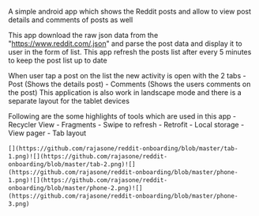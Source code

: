 A simple android app which shows the Reddit posts and allow to view post details and comments of posts as well

This app download the raw json data from the "https://www.reddit.com/.json" and parse the post data and display it to user in the form of list. This app refresh the posts list after every 5 minutes to keep the post list up to date

When user tap a post on the list the new activity is open with the 2 tabs
    - Post (Shows the details post)
    - Comments (Shows the users comments on the post)
This application is also work in landscape mode and there is a separate layout for the tablet devices

Following are the some highlights of tools which are used in this app
    - Recycler View
    - Fragments
    - Swipe to refresh
    - Retrofit
    - Local storage
    - View pager
    - Tab layout
    
    
    [](https://github.com/rajasone/reddit-onboarding/blob/master/tab-1.png)![](https://github.com/rajasone/reddit-onboarding/blob/master/tab-2.png)![](https://github.com/rajasone/reddit-onboarding/blob/master/phone-1.png)![](https://github.com/rajasone/reddit-onboarding/blob/master/phone-2.png)![](https://github.com/rajasone/reddit-onboarding/blob/master/phone-3.png)

